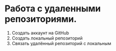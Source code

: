 # Работа с удаленными репозиториями.

1. Создать аккаунт на GitHub
2. Создать локальный репозиторий
3. Связать удалённый репозиторий с локальным